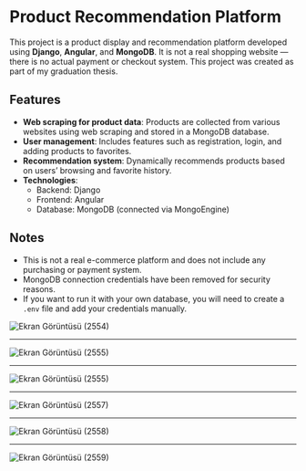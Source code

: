 # Product Recommendation Platform

This project is a product display and recommendation platform developed using **Django**, **Angular**, and **MongoDB**. 
It is not a real shopping website — there is no actual payment or checkout system. This project was created as part of my graduation thesis.

##  Features

- **Web scraping for product data**: Products are collected from various websites using web scraping and stored in a MongoDB database.
- **User management**: Includes features such as registration, login, and adding products to favorites.
- **Recommendation system**: Dynamically recommends products based on users’ browsing and favorite history.
- **Technologies**:
  - Backend: Django 
  - Frontend: Angular
  - Database: MongoDB (connected via MongoEngine)

##  Notes

- This is not a real e-commerce platform and does not include any purchasing or payment system.
- MongoDB connection credentials have been removed for security reasons.
- If you want to run it with your own database, you will need to create a `.env` file and add your credentials manually.



![Ekran Görüntüsü (2554)](https://github.com/user-attachments/assets/b418343d-3f8c-4324-a17c-0eb7c09bf7e2)
***
![Ekran Görüntüsü (2555)](https://github.com/user-attachments/assets/55684698-4891-489b-8694-b222f90182a3)
***
![Ekran Görüntüsü (2555)](https://github.com/user-attachments/assets/e854d1be-5e91-4169-8169-1a1e1fe50d5f)
***
![Ekran Görüntüsü (2557)](https://github.com/user-attachments/assets/a6b6a7b6-72b9-4661-918f-b009f96eb386)
***
![Ekran Görüntüsü (2558)](https://github.com/user-attachments/assets/8df2fe30-853a-47d3-a7c1-4498aafa0fbe)
***
![Ekran Görüntüsü (2559)](https://github.com/user-attachments/assets/bf92d4cf-769b-4462-a8bb-f4d65d58595f)








